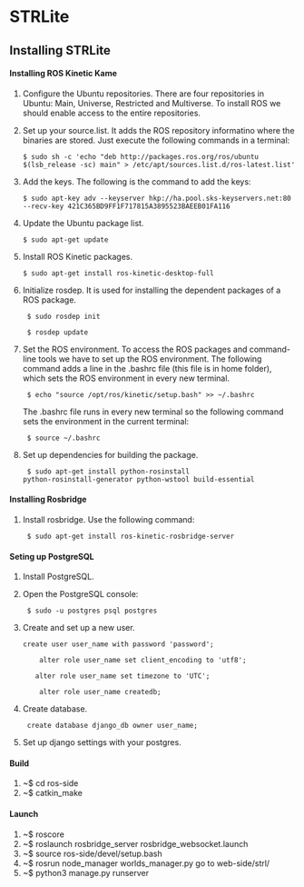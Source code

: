 # STRLite

## Installing STRLite
#### Installing ROS Kinetic Kame
1. Configure the Ubuntu repositories. There are four repositories in Ubuntu: Main, Universe, Restricted and Multiverse. To install ROS we should enable access to the entire repositories.
2. Set up your source.list. It adds the ROS repository informatino where the binaries are stored. Just execute the following commands in a terminal:

    `$ sudo sh -c 'echo "deb http://packages.ros.org/ros/ubuntu $(lsb_release -sc) main" > /etc/apt/sources.list.d/ros-latest.list'`

3. Add the keys. The following is the command to add the keys:

    `$ sudo apt-key adv --keyserver hkp://ha.pool.sks-keyservers.net:80 --recv-key 421C365BD9FF1F717815A3895523BAEEB01FA116`

4. Update the Ubuntu package list.

    `$ sudo apt-get update`

5. Install ROS Kinetic packages.

    `$ sudo apt-get install ros-kinetic-desktop-full`

6. Initialize rosdep. It is used for installing the dependent packages of a ROS package.

    <code> $ sudo rosdep init </code>

    <code> $ rosdep update </code>

7. Set the ROS environment. To access the ROS packages and command-line tools we have to set up the ROS environment. The following command adds a line in the .bashrc file (this file is in home folder), which sets the ROS environment in every new terminal.

    <code> $ echo "source /opt/ros/kinetic/setup.bash" >> ~/.bashrc </code>

    The .bashrc file runs in every new terminal so the following command sets the environment in the current terminal:

    <code> $ source ~/.bashrc </code>

8. Set up dependencies for building the package.

    <code> $ sudo apt-get install python-rosinstall python-rosinstall-generator python-wstool build-essential </code>


#### Installing Rosbridge
1. Install rosbridge. Use the following command:

    <code> $ sudo apt-get install ros-kinetic-rosbridge-server </code>

#### Seting up PostgreSQL
1. Install PostgreSQL.
2. Open the PostgreSQL console:

    <code> $ sudo -u postgres psql postgres </code>

3. Create and set up a new user.

    `create user user_name with password 'password';`

    `    alter role user_name set client_encoding to 'utf8';`

    `   alter role user_name set timezone to 'UTC';`

    `    alter role user_name createdb;`

4. Create database.

    <code> create database django_db owner user_name; </code>

5. Set up django settings with your postgres.

#### Build
1. ~$ cd ros-side
2. ~$ catkin_make

#### Launch

1. ~$ roscore
2. ~$ roslaunch rosbridge_server rosbridge_websocket.launch 
3. ~$ source ros-side/devel/setup.bash
4. ~$ rosrun node_manager worlds_manager.py 
go to web-side/strl/
5. ~$ python3 manage.py runserver








